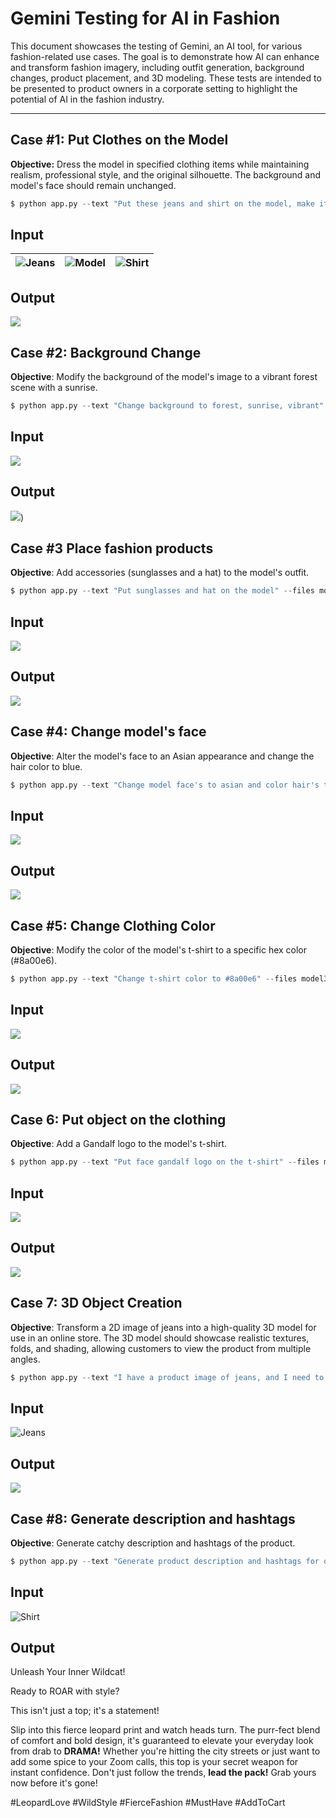 # Gemini Testing for AI in Fashion

This document showcases the testing of Gemini, an AI tool, for various fashion-related use cases. The goal is to demonstrate how AI can enhance and transform fashion imagery, including outfit generation, background changes, product placement, and 3D modeling. These tests are intended to be presented to product owners in a corporate setting to highlight the potential of AI in the fashion industry.

---




## Case #1: Put Clothes on the Model  
**Objective:** Dress the model in specified clothing items while maintaining realism, professional style, and the original silhouette. The background and model's face should remain unchanged.


```python
$ python app.py --text "Put these jeans and shirt on the model, make it super realistic and keep the professional style, keep the model in the same silhouette, don't change the background and model's face" --files model.jpeg jeans.jpeg shirt.jpeg
```

## Input

| ![Jeans](https://i.postimg.cc/Zn24sB9m/jeans.jpg) | ![Model](https://i.postimg.cc/pV6WL7sS/model.jpg) | ![Shirt](https://i.postimg.cc/nc9Hjk5h/shirt.jpg) |
|---------------------------------------------------|--------------------------------------------------|--------------------------------------------------|

## Output

![](https://i.postimg.cc/wM79kcjF/ai-dhy4igla.png
)

## Case #2: Background Change

**Objective**: Modify the background of the model's image to a vibrant forest scene with a sunrise.

```python
$ python app.py --text "Change background to forest, sunrise, vibrant" --files model2.jpeg 
```

## Input

![](https://i.postimg.cc/3NBcfWtR/model2.jpg)


## Output

![](https://i.postimg.cc/zBTMWxWT/ai-13d-cldn.png))

## Case #3 Place fashion products

**Objective**: Add accessories (sunglasses and a hat) to the model's outfit.

```python
$ python app.py --text "Put sunglasses and hat on the model" --files model2.jpeg 
```

## Input

![](https://i.postimg.cc/3NBcfWtR/model2.jpg)

## Output

![](https://i.postimg.cc/NFZ5V8pG/ai-v1k1nvfn.png)

## Case #4: Change model's face

**Objective**: Alter the model's face to an Asian appearance and change the hair color to blue.

```python
$ python app.py --text "Change model face's to asian and color hair's to blue" --files model2.jpeg
```

## Input

![](https://i.postimg.cc/3NBcfWtR/model2.jpg)

## Output

![](https://i.postimg.cc/RZNfVRWR/ai-2ncw9iqc.png)

## Case #5: Change Clothing Color

**Objective**: Modify the color of the model's t-shirt to a specific hex color (#8a00e6).

```python
$ python app.py --text "Change t-shirt color to #8a00e6" --files model3.jpeg  
```

## Input

![](https://i.postimg.cc/HkF95K5n/model3.jpg)

## Output

![](https://i.postimg.cc/MTS03Q98/ai-lon5kn1d.png)

## Case 6: Put object on the clothing

**Objective**: Add a Gandalf logo to the model's t-shirt.

```python
$ python app.py --text "Put face gandalf logo on the t-shirt" --files model3.jpeg  
```

## Input

![](https://i.postimg.cc/HkF95K5n/model3.jpg)

## Output

![](https://i.postimg.cc/vTcNbKVs/ai-k7fd9gnn.png)

## Case 7: 3D Object Creation

**Objective**: Transform a 2D image of jeans into a high-quality 3D model for use in an online store. The 3D model should showcase realistic textures, folds, and shading, allowing customers to view the product from multiple angles.

```python
$ python app.py --text "I have a product image of jeans, and I need to transform it into a high-quality 3D model for use in an online store. The 3D model should be realistic, with accurate textures, folds, and shading to showcase the jeans in a visually appealing way. The goal is to make the jeans look as lifelike as possible, so customers can view them from multiple angles (front, back, side) and get a clear understanding of the product's design ." --files jeans.jpeg     
```

## Input

![Jeans](https://i.postimg.cc/Zn24sB9m/jeans.jpg)

## Output

![](https://i.postimg.cc/zBsHdb81/ai-xd38hpdc.png)

## Case #8: Generate description and hashtags

**Objective**: Generate catchy description and hashtags of the product.


```python
$ python app.py --text "Generate product description and hashtags for online shopping website, make it super energetic, captivating and catchy, we want to user's to but this product" --files shirt.jpeg

```

## Input

![Shirt](https://i.postimg.cc/nc9Hjk5h/shirt.jpg)

## Output


Unleash Your Inner Wildcat!

Ready to ROAR with style? 

This isn't just a top; it's a statement! 

Slip into this fierce leopard print and watch heads turn. The purr-fect blend of comfort and bold design, it's guaranteed to elevate your everyday look from drab to **DRAMA!** Whether you're hitting the city streets or just want to add some spice to your Zoom calls, this top is your secret weapon for instant confidence. Don't just follow the trends, **lead the pack!** Grab yours now before it's gone!

#LeopardLove #WildStyle #FierceFashion #MustHave #AddToCart





